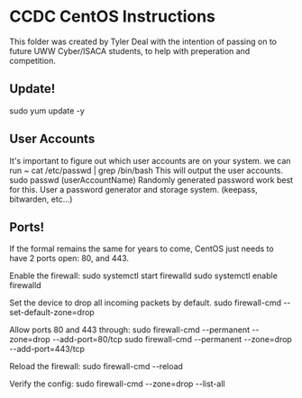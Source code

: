 # CCDC CentOS Instructions
This folder was created by Tyler Deal with the intention of passing on to future UWW Cyber/ISACA students, to help with preperation and competition.
## Update!
sudo yum update -y
## User Accounts
It's important to figure out which user accounts are on your system.
we can run ~ cat /etc/passwd | grep /bin/bash
This will output the user accounts. 
sudo passwd (userAccountName)
Randomly generated password work best for this. User a password generator and storage system. (keepass, bitwarden, etc...)
## Ports!
If the formal remains the same for years to come, CentOS just needs to have 2 ports open: 80, and 443.

Enable the firewall:
sudo systemctl start firewalld
sudo systemctl enable firewalld

Set the device to drop all incoming packets by default. 
sudo firewall-cmd --set-default-zone=drop

Allow ports 80 and 443 through:
sudo firewall-cmd --permanent --zone=drop --add-port=80/tcp
sudo firewall-cmd --permanent --zone=drop --add-port=443/tcp

Reload the firewall:
sudo firewall-cmd --reload

Verify the config:
sudo firewall-cmd --zone=drop --list-all

